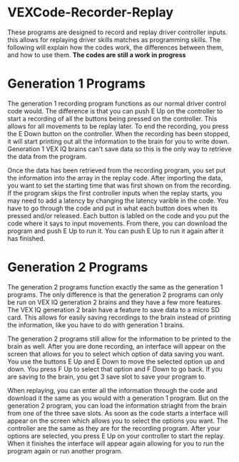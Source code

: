 # VEXCode-Recorder-Replay

These programs are designed to record and replay driver controller inputs. this allows for replaying driver skills matches as programming skills. The following will explain how the codes work, the differences between them, and how to use them. **The codes are still a work in progress**

# Generation 1 Programs
The generation 1 recording program functions as our normal driver control code would. The difference is that you can push E Up on the controller to start a recording of all the buttons being pressed on the controller. This allows for all movements to be replay later. To end the recording, you press the E Down button on the controller. When the recording has been stopped, it will start printing out all the information to the brain for you to write down. Generation 1 VEX IQ brains can't save data so this is the only way to retrieve the data from the program. 

Once the data has been retrieved from the recording program, you set put the information into the array in the replay code. After importing the data, you want to set the starting time that was first shown on from the recording. If the program skips the first controller inputs when the replay starts, you may need to add a latency by changing the latency varible in the code. You have to go through the code and put in what each button does when its pressed and/or released. Each button is labled on the code and you put the code where it says to input movements. From there, you can download the program and push E Up to run it. You can push E Up to run it again after it has finished.

# Generation 2 Programs
The generation 2 programs function exactly the same as the generation 1 programs. The only difference is that the generation 2 programs can only be run on VEX IQ generation 2 brains and they have a few more features. The VEX IQ generation 2 brain have a feature to save data to a micro SD card. This allows for easily saving recordings to the brain instead of printing the information, like you have to do with generation 1 brains. 

The generation 2 programs still allow for the information to be printed to the brain as well. After you are done recording, an interface will appear on the screen that allows for you to select which option of data saving you want. You use the buttons E Up and E Down to move the selected option up and down. You press F Up to select that option and F Down to go back. If you are saving to the brain, you get 3 save slot to save your program to.

When replaying, you can enter all the information through the code and download it the same as you would with a generation 1 program. But on the generation 2 program, you can load the information striaght from the brain from one of the three save slots. As soon as the code starts a interface will appear on the screen which allows you to select the options you want. The controller are the same as they are for the recording program. After your options are selected, you press E Up on your controller to start the replay. When it finishes the interface will appear again allowing for you to run the program again or run another program.
